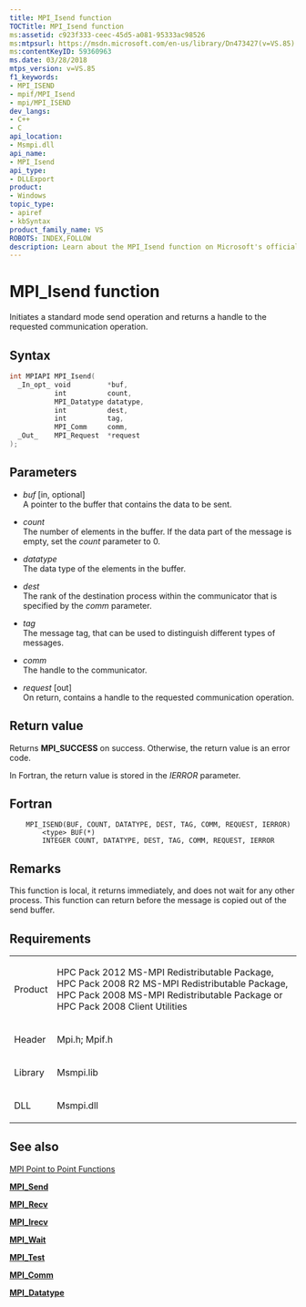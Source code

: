 ```yaml
---
title: MPI_Isend function
TOCTitle: MPI_Isend function
ms:assetid: c923f333-ceec-45d5-a081-95333ac98526
ms:mtpsurl: https://msdn.microsoft.com/en-us/library/Dn473427(v=VS.85)
ms:contentKeyID: 59360963
ms.date: 03/28/2018
mtps_version: v=VS.85
f1_keywords:
- MPI_ISEND
- mpif/MPI_Isend
- mpi/MPI_ISEND
dev_langs:
- C++
- C
api_location:
- Msmpi.dll
api_name:
- MPI_Isend
api_type:
- DLLExport
product:
- Windows
topic_type:
- apiref
- kbSyntax
product_family_name: VS
ROBOTS: INDEX,FOLLOW
description: Learn about the MPI_Isend function on Microsoft's official site. Understand its syntax, parameters, return values, and usage in communication operations.
---
```


# MPI\_Isend function

Initiates a standard mode send operation and returns a handle to the requested communication operation.

## Syntax

``` c++
int MPIAPI MPI_Isend(
  _In_opt_ void         *buf,
           int          count,
           MPI_Datatype datatype,
           int          dest,
           int          tag,
           MPI_Comm     comm,
  _Out_    MPI_Request  *request
);
```

## Parameters

  - *buf* \[in, optional\]  
    A pointer to the buffer that contains the data to be sent.

  - *count*  
    The number of elements in the buffer. If the data part of the message is empty, set the *count* parameter to 0.

  - *datatype*  
    The data type of the elements in the buffer.

  - *dest*  
    The rank of the destination process within the communicator that is specified by the *comm* parameter.

  - *tag*  
    The message tag, that can be used to distinguish different types of messages.

  - *comm*  
    The handle to the communicator.

  - *request* \[out\]  
    On return, contains a handle to the requested communication operation.

## Return value

Returns **MPI\_SUCCESS** on success. Otherwise, the return value is an error code.

In Fortran, the return value is stored in the *IERROR* parameter.

## Fortran

``` FORTRAN
    MPI_ISEND(BUF, COUNT, DATATYPE, DEST, TAG, COMM, REQUEST, IERROR)
        <type> BUF(*)
        INTEGER COUNT, DATATYPE, DEST, TAG, COMM, REQUEST, IERROR
```

## Remarks

This function is local, it returns immediately, and does not wait for any other process. This function can return before the message is copied out of the send buffer.

## Requirements

<table>
<colgroup>
<col  />
<col  />
</colgroup>
<tbody>
<tr class="odd">
<td><p>Product</p></td>
<td><p>HPC Pack 2012 MS-MPI Redistributable Package, HPC Pack 2008 R2 MS-MPI Redistributable Package, HPC Pack 2008 MS-MPI Redistributable Package or HPC Pack 2008 Client Utilities</p></td>
</tr>
<tr class="even">
<td><p>Header</p></td>
<td>Mpi.h;
Mpif.h</td>
</tr>
<tr class="odd">
<td><p>Library</p></td>
<td>Msmpi.lib</td>
</tr>
<tr class="even">
<td><p>DLL</p></td>
<td>Msmpi.dll</td>
</tr>
</tbody>
</table>


## See also

[MPI Point to Point Functions](mpi-point-to-point-functions.md)

[**MPI\_Send**](mpi-send-function.md)

[**MPI\_Recv**](mpi-recv-function.md)

[**MPI\_Irecv**](mpi-irecv-function.md)

[**MPI\_Wait**](mpi-wait-function.md)

[**MPI\_Test**](mpi-test-function.md)

[**MPI\_Comm**](mpi-comm-enumeration.md)

[**MPI\_Datatype**](mpi-datatype-enumeration.md)

